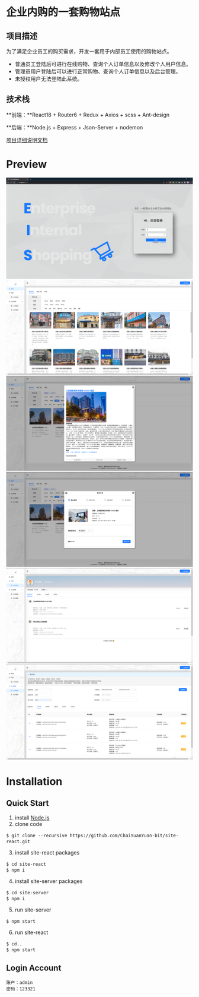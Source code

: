 # 企业内购的一套购物站点

## 项目描述

为了满足企业员工的购买需求，开发一套用于内部员工使用的购物站点。

-   普通员工登陆后可进行在线购物、查询个人订单信息以及修改个人用户信息。
-   管理员用户登陆后可以进行正常购物、查询个人订单信息以及后台管理。
-   未授权用户无法登陆此系统。

## 技术栈

**前端：**React18 + Router6 + Redux + Axios + scss + Ant-design

**后端：**Node.js + Express + Json-Server + nodemon

[项目详细说明文档](https://zweq0kdheg6.feishu.cn/docx/F3NKdK8RDoxjeoxGBPFcaBWDnah)

# Preview

![登录](./README/1.png)
![商城](./README/3.png)
![商品详情](./README/4.png)
![订单页](./README/5.png)
![我的-订单信息](./README/7.png)
![订单管理](./README/8.png)

# Installation
## Quick Start
1. install [Node.js](https://nodejs.org/en)
2. clone code
```
$ git clone --recursive https://github.com/ChaiYuanYuan-bit/site-react.git
```
3. install site-react packages
```
$ cd site-react
$ npm i
```
4. install site-server packages
```
$ cd site-server
$ npm i
```
5. run site-server
```
$ npm start
```
6. run site-react
```
$ cd..
$ npm start
```
## Login Account
```
账户：admin
密码：123321
```